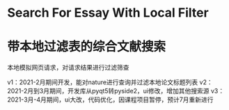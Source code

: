 # Search For Essay With Local Filter
# 带本地过滤表的综合文献搜索
本地模拟网页请求，对请求结果进行过滤筛查

v1：2021-2月期间开发，能对nature进行查询并过滤本地论文标题列表
v2：2021-2月到3月期间，开发库从pyqt5转pyside2，ui修改，增加其他搜索源
v3：2021-3月-4月期间，ui大改，代码优化，因课程项目暂停，预计7月重新进行
